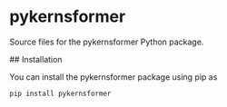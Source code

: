 # pykernsformer
Source files for the pykernsformer Python package.

## Installation

You can install the pykernsformer package using pip as

`pip install pykernsformer`
